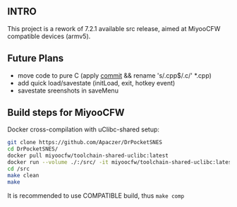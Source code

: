 ## INTRO

This project is a rework of 7.2.1 available src release, aimed at MiyooCFW compatible devices (armv5).

## Future Plans
- move code to pure C (apply [commit](https://github.com/libretro/snes9x2002/commit/7a7857f47b33f1b63fb585d2dc6c60d87c3e928f#diff-542e90878b5c30fbd7f56346c17ac4f10819c0af1a4fc200a2a63e9ef6a5641a) && rename 's/\.cpp$/.c/' *.cpp)
- add quick load/savestate (initLoad, exit, hotkey event)
- savestate sreenshots in saveMenu

## Build steps for MiyooCFW

Docker cross-compilation with uClibc-shared setup:
```sh
git clone https://github.com/Apaczer/DrPocketSNES
cd DrPocketSNES/
docker pull miyoocfw/toolchain-shared-uclibc:latest
docker run --volume ./:/src/ -it miyoocfw/toolchain-shared-uclibc:latest
cd /src
make clean
make
```
It is recommended to use COMPATIBLE build, thus `make comp`
